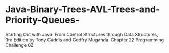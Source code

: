 # Java-Binary-Trees-AVL-Trees-and-Priority-Queues-
Starting Out with Java: From Control Structures through Data Structures, 3rd Edition by Tony Gaddis and Godfry Muganda.  Chapter 22 Programming Challenge 02

